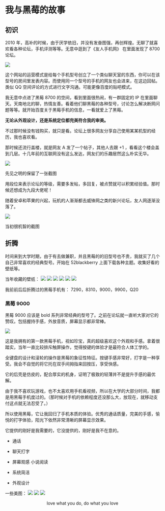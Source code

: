 # 我与黑莓的故事

## 初识

2010 年，高补的时候，由于厌学依旧，并没有发奋图强，再创辉煌。无聊了就喜欢看各种论坛，手机评测等等。无意中逛到了《友人手机网》 在里面发现了 8700 论坛。

![](./assets/8700.png)

这个网站的运营模式是给每个手机型号创立了一个类似聊天室的东西，你可以在该型号的房间里发表内容。而使用同一个型号的手机的网友也会进来，在这边回帖。类似 QQ 空间评论的方式进行文字沟通。可能更像百度的贴吧模式。

我无意中点进了黑莓 8700 的空间，看到里面很热闹，有一群固定的 IP 在里面聊天。天南地北的聊，热情友善。看着他们聊黑莓的各种型号，讨论怎么解决断网问题等等。就开始百度关于黑莓手机的信息，一看就爱上了黑莓。

**无论从外观设计，还是系统定位都完美符合我的审美。**

不过那时候没有钱购买，就只是看。论坛上很多网友分享自己使用某某机型的经历，我也喜欢看。

那时候还流行盖楼，就是网友 A 发了一个帖子，其他人去跟 +1 ，看看这个楼会盖到几层。十几年前的互联网没有这么发达，网友们的乐趣居然这么朴实无华。

![](./assets/友人网.png)

<PictureTip>先见之明的保留了一张截图</PictureTip>

用段位来表示论坛的等级，需要多发帖，多回复，被点赞就可以积累经验值。那时候还想成为九段大佬呢！

随着安卓和苹果的兴起，玩机的人渐渐都去威锋网之类的新兴论坛，友人网逐渐没落了。

![](./assets/友人网-暂停服务.jpg)

<PictureTip>当初很机智的截图</PictureTip>

## 折腾

时间来到大学时期，由于有去做兼职，并且黑莓的的旧型号也不贵，我就买了几个自己非常喜欢的经典型号。开始在 52blackberry 上面下载各种主题。收集好看的壁纸等。

当年收藏的壁纸：
<a-row>
<a-col :span="8"><img src="./assets/wallpaper/wallpaper-1.jpg" /></a-col>
<a-col :span="8"><img src="./assets/wallpaper/wallpaper-2.jpg" /></a-col>
<a-col :span="8"><img src="./assets/wallpaper/wallpaper-3.jpg" /></a-col>
<a-col :span="8"><img src="./assets/wallpaper/wallpaper-4.jpg" /></a-col>
<a-col :span="8"><img src="./assets/wallpaper/wallpaper-5.jpg" /></a-col>
<a-col :span="8"><img src="./assets/wallpaper/wallpaper-6.jpg" /></a-col>
</a-row>

我前前后后折腾过的黑莓手机有： 7290，8310，9000，9900，Q20

### 黑莓 9000

黑莓 9000 应该是 bold 系列非常经典的型号了。之前在论坛就一直听大家对它的赞叹。包括握持手感，外放音质，屏幕显示都非常棒。

![](./assets/9000.jpeg)

这是我拥有的第一款黑莓手机，视如珍宝，真的超级喜欢这个外观和手感。拿着很踏实，当年一直比较排斥触屏操作，觉得按键的体验才是最符合人体工学的。

全键盘的设计和滚轮的操作是黑莓的象征性特征。按键手感非常好，打字是一种享受。我会不自觉的将它托在双手间拇指来回按压，享受快感。

它的后壳是仿皮的，配合厚实的机身，证明了极致的轻薄并不是提升手感的最优解。

由于我不喜欢玩游戏，也不太喜欢用手机看视频，所以在大学的大部分时间，我都是用黑莓手机度过的。（那时候对手机的依赖程度还没那么大，放现在，就移动支付这点就无法忍受了。）

所以使用黑莓，它让我回归了手机本质的体验。优秀的通话质量，完美的手感，愉悦的打字体验，阳光下依然非常清晰的屏幕显示效果。

它提供的刚好是我需要的，它没提供的，刚好是我不在意的。

-   通话

-   聊天打字

-   屏幕观感 小说阅读

-   系统简洁

-   外观设计

一些美图：
![](./assets/9900/9900-1.jpg)
![](./assets/9900/9900-2.jpg)
![](./assets/9900/9900-3.jpg)

<center> love what you do, do what you love </center>
